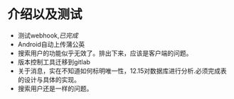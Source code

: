 # 介绍以及测试
- 测试webhook,*已完成*
- Android自动上传蒲公英
- 搜索用户的功能似乎无效了。排出下来，应该是客户端的问题。
- 版本控制工具迁移到gitlab
- 关于消息，实在不知道如何标明唯一性，12.15对数据库进行分析.必须完成表的设计与具体的实现。
- 搜索用户还是一样的问题。

